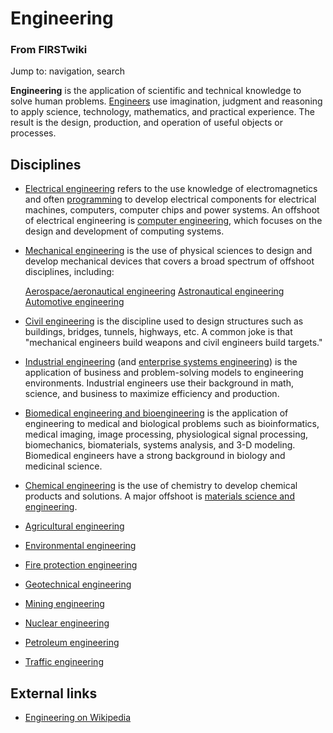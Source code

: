 # Engineering

### From FIRSTwiki

Jump to: navigation, search

**Engineering** is the application of scientific and technical knowledge to solve human problems. [Engineers](Engineer "Engineer" ) use imagination, judgment and reasoning to apply science, technology, mathematics, and practical experience. The result is the design, production, and operation of useful objects or processes. 


##  Disciplines

  * [Electrical engineering](http://www.wikipedia.org/wiki/Electrical_engineering "wikipedia:Electrical_engineering" ) refers to the use knowledge of electromagnetics and often [programming](Programming "Programming" ) to develop electrical components for electrical machines, computers, computer chips and power systems. An offshoot of electrical engineering is [computer engineering](http://www.wikipedia.org/wiki/Computer_engineering "wikipedia:Computer_engineering" ), which focuses on the design and development of computing systems. 
  * [Mechanical engineering](http://www.wikipedia.org/wiki/Mechanical_engineering "wikipedia:Mechanical_engineering" ) is the use of physical sciences to design and develop mechanical devices that covers a broad spectrum of offshoot disciplines, including: 

     [Aerospace/aeronautical engineering](http://www.wikipedia.org/wiki/Aerospace_eningeering "wikipedia:Aerospace_eningeering" )
     [Astronautical engineering](http://www.wikipedia.org/wiki/Astronautical_engineering "wikipedia:Astronautical_engineering" )
     [Automotive engineering](http://www.wikipedia.org/wiki/Automotive_engineering "wikipedia:Automotive_engineering" )

  * [Civil engineering](http://www.wikipedia.org/wiki/Civil_engineering "wikipedia:Civil_engineering" ) is the discipline used to design structures such as buildings, bridges, tunnels, highways, etc. A common joke is that "mechanical engineers build weapons and civil engineers build targets." 
  * [Industrial engineering](http://www.wikipedia.org/wiki/Industrial_engineering "wikipedia:Industrial_engineering" ) (and [enterprise systems engineering](http://www.wikipedia.org/wiki/Systems_engineering "wikipedia:Systems_engineering" )) is the application of business and problem-solving models to engineering environments. Industrial engineers use their background in math, science, and business to maximize efficiency and production. 
  * [Biomedical engineering and bioengineering](http://www.wikipedia.org/wiki/Biomedical_engineering "wikipedia:Biomedical_engineering" ) is the application of engineering to medical and biological problems such as bioinformatics, medical imaging, image processing, physiological signal processing, biomechanics, biomaterials, systems analysis, and 3-D modeling. Biomedical engineers have a strong background in biology and medicinal science. 
  * [Chemical engineering](http://www.wikipedia.org/wiki/Chemical_engineering "wikipedia:Chemical_engineering" ) is the use of chemistry to develop chemical products and solutions. A major offshoot is [materials science and engineering](http://www.wikipedia.org/wiki/Materials_science "wikipedia:Materials_science" ). 
  * [Agricultural engineering](http://www.wikipedia.org/wiki/Agricultural_engineering "wikipedia:Agricultural_engineering" )
  * [Environmental engineering](http://www.wikipedia.org/wiki/Environmental_engineering "wikipedia:Environmental_engineering" )
  * [Fire protection engineering](http://www.wikipedia.org/wiki/Fire_protection_engineering "wikipedia:Fire_protection_engineering" )
  * [Geotechnical engineering](http://www.wikipedia.org/wiki/Geotechnical_engineering "wikipedia:Geotechnical_engineering" )
  * [Mining engineering](http://www.wikipedia.org/wiki/Mining_engineering "wikipedia:Mining_engineering" )
  * [Nuclear engineering](http://www.wikipedia.org/wiki/Nuclear_engineering "wikipedia:Nuclear_engineering" )
  * [Petroleum engineering](http://www.wikipedia.org/wiki/Petroleum_engineering "wikipedia:Petroleum_engineering" )
  * [Traffic engineering](http://www.wikipedia.org/wiki/Traffic_engineering "wikipedia:Traffic_engineering" )


##  External links

  * [Engineering on Wikipedia](http://en.wikipedia.org/wiki/Engineering "http://en.wikipedia.org/wiki/Engineering" )

